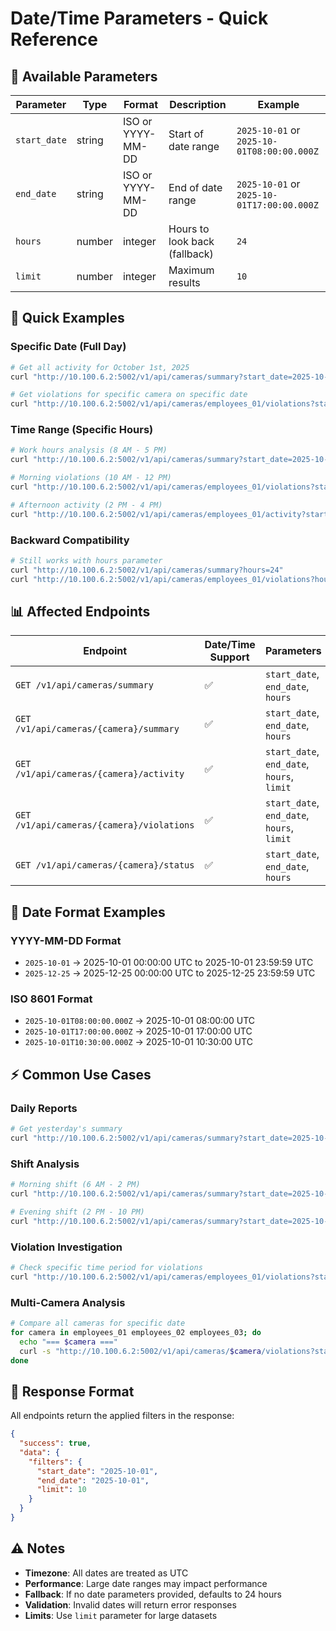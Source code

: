 # Date/Time Parameters - Quick Reference

## 🎯 **Available Parameters**

| Parameter | Type | Format | Description | Example |
|-----------|------|--------|-------------|---------|
| `start_date` | string | ISO or YYYY-MM-DD | Start of date range | `2025-10-01` or `2025-10-01T08:00:00.000Z` |
| `end_date` | string | ISO or YYYY-MM-DD | End of date range | `2025-10-01` or `2025-10-01T17:00:00.000Z` |
| `hours` | number | integer | Hours to look back (fallback) | `24` |
| `limit` | number | integer | Maximum results | `10` |

## 🚀 **Quick Examples**

### **Specific Date (Full Day)**
```bash
# Get all activity for October 1st, 2025
curl "http://10.100.6.2:5002/v1/api/cameras/summary?start_date=2025-10-01&end_date=2025-10-01"

# Get violations for specific camera on specific date
curl "http://10.100.6.2:5002/v1/api/cameras/employees_01/violations?start_date=2025-10-01&end_date=2025-10-01&limit=5"
```

### **Time Range (Specific Hours)**
```bash
# Work hours analysis (8 AM - 5 PM)
curl "http://10.100.6.2:5002/v1/api/cameras/summary?start_date=2025-10-01T08:00:00.000Z&end_date=2025-10-01T17:00:00.000Z"

# Morning violations (10 AM - 12 PM)
curl "http://10.100.6.2:5002/v1/api/cameras/employees_01/violations?start_date=2025-10-01T10:00:00.000Z&end_date=2025-10-01T12:00:00.000Z&limit=3"

# Afternoon activity (2 PM - 4 PM)
curl "http://10.100.6.2:5002/v1/api/cameras/employees_01/activity?start_date=2025-10-01T14:00:00.000Z&end_date=2025-10-01T16:00:00.000Z&limit=5"
```

### **Backward Compatibility**
```bash
# Still works with hours parameter
curl "http://10.100.6.2:5002/v1/api/cameras/summary?hours=24"
curl "http://10.100.6.2:5002/v1/api/cameras/employees_01/violations?hours=12&limit=10"
```

## 📊 **Affected Endpoints**

| Endpoint | Date/Time Support | Parameters |
|----------|------------------|------------|
| `GET /v1/api/cameras/summary` | ✅ | `start_date`, `end_date`, `hours` |
| `GET /v1/api/cameras/{camera}/summary` | ✅ | `start_date`, `end_date`, `hours` |
| `GET /v1/api/cameras/{camera}/activity` | ✅ | `start_date`, `end_date`, `hours`, `limit` |
| `GET /v1/api/cameras/{camera}/violations` | ✅ | `start_date`, `end_date`, `hours`, `limit` |
| `GET /v1/api/cameras/{camera}/status` | ✅ | `start_date`, `end_date`, `hours` |

## 🔧 **Date Format Examples**

### **YYYY-MM-DD Format**
- `2025-10-01` → 2025-10-01 00:00:00 UTC to 2025-10-01 23:59:59 UTC
- `2025-12-25` → 2025-12-25 00:00:00 UTC to 2025-12-25 23:59:59 UTC

### **ISO 8601 Format**
- `2025-10-01T08:00:00.000Z` → 2025-10-01 08:00:00 UTC
- `2025-10-01T17:00:00.000Z` → 2025-10-01 17:00:00 UTC
- `2025-10-01T10:30:00.000Z` → 2025-10-01 10:30:00 UTC

## ⚡ **Common Use Cases**

### **Daily Reports**
```bash
# Get yesterday's summary
curl "http://10.100.6.2:5002/v1/api/cameras/summary?start_date=2025-10-01&end_date=2025-10-01"
```

### **Shift Analysis**
```bash
# Morning shift (6 AM - 2 PM)
curl "http://10.100.6.2:5002/v1/api/cameras/summary?start_date=2025-10-01T06:00:00.000Z&end_date=2025-10-01T14:00:00.000Z"

# Evening shift (2 PM - 10 PM)
curl "http://10.100.6.2:5002/v1/api/cameras/summary?start_date=2025-10-01T14:00:00.000Z&end_date=2025-10-01T22:00:00.000Z"
```

### **Violation Investigation**
```bash
# Check specific time period for violations
curl "http://10.100.6.2:5002/v1/api/cameras/employees_01/violations?start_date=2025-10-01T10:00:00.000Z&end_date=2025-10-01T12:00:00.000Z&limit=10"
```

### **Multi-Camera Analysis**
```bash
# Compare all cameras for specific date
for camera in employees_01 employees_02 employees_03; do
  echo "=== $camera ==="
  curl -s "http://10.100.6.2:5002/v1/api/cameras/$camera/violations?start_date=2025-10-01&end_date=2025-10-01&limit=3"
done
```

## 🎯 **Response Format**

All endpoints return the applied filters in the response:

```json
{
  "success": true,
  "data": {
    "filters": {
      "start_date": "2025-10-01",
      "end_date": "2025-10-01",
      "limit": 10
    }
  }
}
```

## ⚠️ **Notes**

- **Timezone**: All dates are treated as UTC
- **Performance**: Large date ranges may impact performance
- **Fallback**: If no date parameters provided, defaults to 24 hours
- **Validation**: Invalid dates will return error responses
- **Limits**: Use `limit` parameter for large datasets

